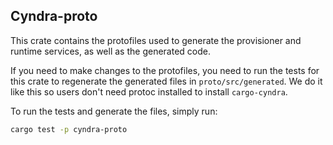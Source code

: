 ## Cyndra-proto

This crate contains the protofiles used to generate the provisioner and runtime services,
as well as the generated code.

If you need to make changes to the protofiles, you need to run the tests for this crate to 
regenerate the generated files in `proto/src/generated`. We do it like this so users don't 
need protoc installed to install `cargo-cyndra`.

To run the tests and generate the files, simply run:

```bash
cargo test -p cyndra-proto
```
